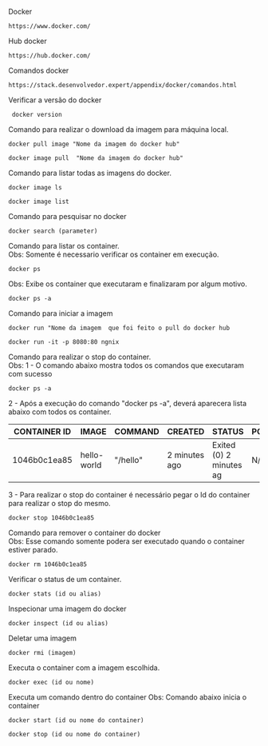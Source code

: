 Docker
```
https://www.docker.com/
```

Hub docker
```
https://hub.docker.com/
```
Comandos docker 
```
https://stack.desenvolvedor.expert/appendix/docker/comandos.html
```

Verificar a versão do docker
```
 docker version
```
Comando para realizar o download da imagem para máquina local.
```
docker pull image "Nome da imagem do docker hub"
```
```
docker image pull  "Nome da imagem do docker hub"
```

Comando para listar todas as imagens do docker.
```
docker image ls
```
```
docker image list
```

Comando para pesquisar no docker 
```
docker search (parameter)
```

Comando para listar os container.<br/>
Obs: Somente é necessario verificar os container em execução.
```
docker ps 
```  

Obs: Exibe os container que executaram e finalizaram por algum motivo.
``` 
docker ps -a 
```

Comando para iniciar a imagem
```
docker run "Nome da imagem  que foi feito o pull do docker hub
```

```
docker run -it -p 8080:80 ngnix 
```

Comando para realizar o stop do container.<br/>
Obs: 1 - O comando abaixo mostra todos os comandos que executaram com sucesso
```
docker ps -a
```

2 - Após a execução do comando "docker ps -a", deverá aparecera lista abaixo com todos os container.

| CONTAINER ID | IMAGE |COMMAND|CREATED|STATUS|PORTS|NAMES|
|-------------|-------------|-------------|-------------|-------------|-------------|-------------|
| 1046b0c1ea85|hello-world  |"/hello"|2 minutes ago|Exited (0) 2 minutes ag|N/A| goofy_ |

3 - Para realizar o stop do container é necessário pegar o Id do container para realizar o stop do mesmo.
```
docker stop 1046b0c1ea85
```

Comando para remover o container do docker<br/>
Obs: Esse comando somente podera ser executado quando o container estiver parado.<br/>
```
docker rm 1046b0c1ea85
```

Verificar o status de um container.
```
docker stats (id ou alias)
```

Inspecionar uma imagem do docker
```
docker inspect (id ou alias)
```

Deletar uma imagem
```
docker rmi (imagem)
```

Executa o container com a imagem escolhida.
```
docker exec (id ou nome)
```

Executa um comando dentro do container
Obs: Comando abaixo inicia o container 
```
docker start (id ou nome do container) 
```

```
docker stop (id ou nome do container) 
```


